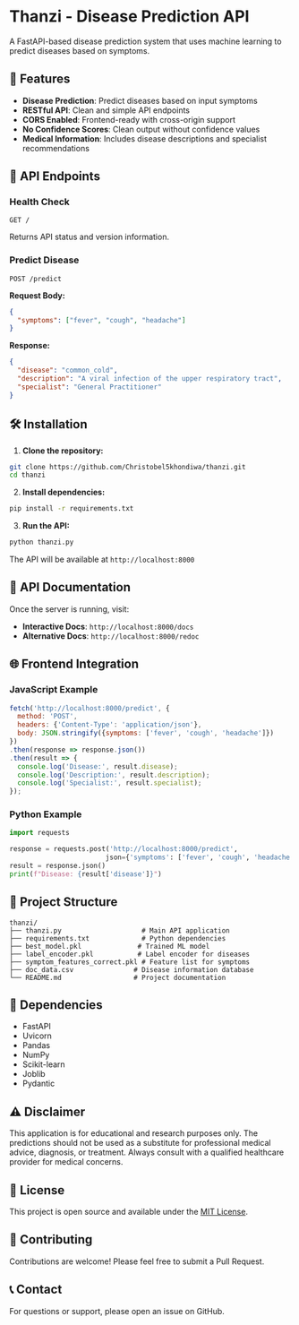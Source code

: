 # Thanzi - Disease Prediction API

A FastAPI-based disease prediction system that uses machine learning to predict diseases based on symptoms.

## 🏥 Features

- **Disease Prediction**: Predict diseases based on input symptoms
- **RESTful API**: Clean and simple API endpoints
- **CORS Enabled**: Frontend-ready with cross-origin support
- **No Confidence Scores**: Clean output without confidence values
- **Medical Information**: Includes disease descriptions and specialist recommendations

## 🚀 API Endpoints

### Health Check
```
GET /
```
Returns API status and version information.

### Predict Disease
```
POST /predict
```

**Request Body:**
```json
{
  "symptoms": ["fever", "cough", "headache"]
}
```

**Response:**
```json
{
  "disease": "common_cold",
  "description": "A viral infection of the upper respiratory tract",
  "specialist": "General Practitioner"
}
```

## 🛠️ Installation

1. **Clone the repository:**
```bash
git clone https://github.com/Christobel5khondiwa/thanzi.git
cd thanzi
```

2. **Install dependencies:**
```bash
pip install -r requirements.txt
```

3. **Run the API:**
```bash
python thanzi.py
```

The API will be available at `http://localhost:8000`

## 📖 API Documentation

Once the server is running, visit:
- **Interactive Docs**: `http://localhost:8000/docs`
- **Alternative Docs**: `http://localhost:8000/redoc`

## 🌐 Frontend Integration

### JavaScript Example
```javascript
fetch('http://localhost:8000/predict', {
  method: 'POST',
  headers: {'Content-Type': 'application/json'},
  body: JSON.stringify({symptoms: ['fever', 'cough', 'headache']})
})
.then(response => response.json())
.then(result => {
  console.log('Disease:', result.disease);
  console.log('Description:', result.description);
  console.log('Specialist:', result.specialist);
});
```

### Python Example
```python
import requests

response = requests.post('http://localhost:8000/predict', 
                        json={'symptoms': ['fever', 'cough', 'headache']})
result = response.json()
print(f"Disease: {result['disease']}")
```

## 📁 Project Structure

```
thanzi/
├── thanzi.py                    # Main API application
├── requirements.txt             # Python dependencies
├── best_model.pkl              # Trained ML model
├── label_encoder.pkl           # Label encoder for diseases
├── symptom_features_correct.pkl # Feature list for symptoms
├── doc_data.csv               # Disease information database
└── README.md                  # Project documentation
```

## 🔧 Dependencies

- FastAPI
- Uvicorn
- Pandas
- NumPy
- Scikit-learn
- Joblib
- Pydantic

## ⚠️ Disclaimer

This application is for educational and research purposes only. The predictions should not be used as a substitute for professional medical advice, diagnosis, or treatment. Always consult with a qualified healthcare provider for medical concerns.

## 📄 License

This project is open source and available under the [MIT License](LICENSE).

## 🤝 Contributing

Contributions are welcome! Please feel free to submit a Pull Request.

## 📞 Contact

For questions or support, please open an issue on GitHub.
